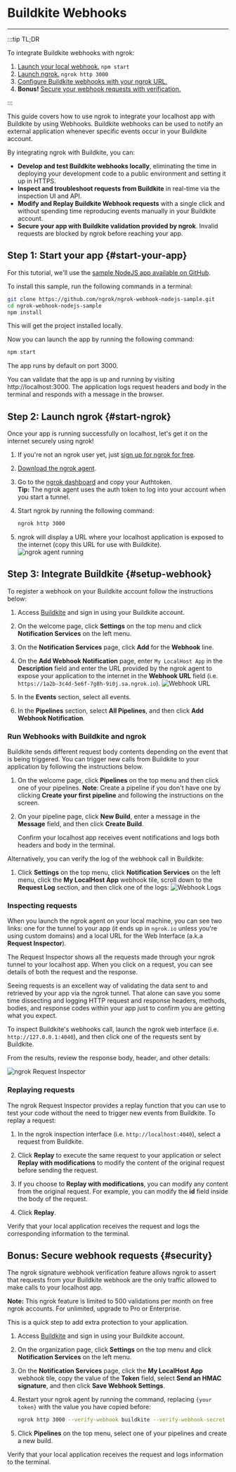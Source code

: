 # Buildkite Webhooks
------------

:::tip TL;DR

To integrate Buildkite webhooks with ngrok:
1. [Launch your local webhook.](#start-your-app) `npm start`
1. [Launch ngrok.](#start-ngrok) `ngrok http 3000`
1. [Configure Buildkite webhooks with your ngrok URL.](#setup-webhook)
1. **Bonus!** [Secure your webhook requests with verification.](#security)

:::


This guide covers how to use ngrok to integrate your localhost app with Buildkite by using Webhooks.
Buildkite webhooks can be used to notify an external application whenever specific events occur in your Buildkite account. 

By integrating ngrok with Buildkite, you can:

- **Develop and test Buildkite webhooks locally**, eliminating the time in deploying your development code to a public environment and setting it up in HTTPS.
- **Inspect and troubleshoot requests from Buildkite** in real-time via the inspection UI and API.
- **Modify and Replay Buildkite Webhook requests** with a single click and without spending time reproducing events manually in your Buildkite account.
- **Secure your app with Buildkite validation provided by ngrok**. Invalid requests are blocked by ngrok before reaching your app.


## **Step 1**: Start your app {#start-your-app}

For this tutorial, we'll use the [sample NodeJS app available on GitHub](https://github.com/ngrok/ngrok-webhook-nodejs-sample). 

To install this sample, run the following commands in a terminal:

```bash
git clone https://github.com/ngrok/ngrok-webhook-nodejs-sample.git
cd ngrok-webhook-nodejs-sample
npm install
```

This will get the project installed locally.

Now you can launch the app by running the following command: 

```bash
npm start
```

The app runs by default on port 3000. 

You can validate that the app is up and running by visiting http://localhost:3000. The application logs request headers and body in the terminal and responds with a message in the browser.


## **Step 2**: Launch ngrok {#start-ngrok}

Once your app is running successfully on localhost, let's get it on the internet securely using ngrok! 

1. If you're not an ngrok user yet, just [sign up for ngrok for free](https://ngrok.com/signup).

1. [Download the ngrok agent](https://ngrok.com/download).

1. Go to the [ngrok dashboard](https://dashboard.ngrok.com) and copy your Authtoken. <br />
    **Tip:** The ngrok agent uses the auth token to log into your account when you start a tunnel.
    
1. Start ngrok by running the following command:
    ```bash
    ngrok http 3000
    ```

1. ngrok will display a URL where your localhost application is exposed to the internet (copy this URL for use with Buildkite).
    ![ngrok agent running](/img/integrations/launch_ngrok_tunnel.png)


## **Step 3**: Integrate Buildkite {#setup-webhook}

To register a webhook on your Buildkite account follow the instructions below:

1. Access [Buildkite](https://buildkite.com/) and sign in using your Buildkite account.

1. On the welcome page, click **Settings** on the top menu and click **Notification Services** on the left menu.

1. On the **Notification Services** page, click **Add** for the **Webhook** line.

1. On the **Add Webhook Notification** page, enter `My LocalHost App` in the **Description** field and enter the URL provided by the ngrok agent to expose your application to the internet in the **Webhook URL** field (i.e. `https://1a2b-3c4d-5e6f-7g8h-9i0j.sa.ngrok.io`).
    ![Webhook URL](img/ngrok_url_configuration_buildkite.png)

1. In the **Events** section, select all events.

1. In the **Pipelines** section, select **All Pipelines**, and then click **Add Webhook Notification**.


### Run Webhooks with Buildkite and ngrok

Buildkite sends different request body contents depending on the event that is being triggered.
You can trigger new calls from Buildkite to your application by following the instructions below.

1. On the welcome page, click **Pipelines** on the top menu and then click one of your pipelines.
    **Note**: Create a pipeline if you don't have one by clicking **Create your first pipeline** and following the instructions on the screen.

1. On your pipeline page, click **New Build**, enter a message in the **Message** field, and then click **Create Build**.

    Confirm your localhost app receives event notifications and logs both headers and body in the terminal.

Alternatively, you can verify the log of the webhook call in Buildkite:

1. Click **Settings** on the top menu, click **Notification Services** on the left menu, click the **My LocalHost App** webhook tile, scroll down to the **Request Log** section, and then click one of the logs:
    ![Webhook Logs](img/ngrok_logs_buildkite.png)


### Inspecting requests

When you launch the ngrok agent on your local machine, you can see two links: one for the tunnel to your app (it ends up in `ngrok.io` unless you're using custom domains) and a local URL for the Web Interface (a.k.a **Request Inspector**).

The Request Inspector shows all the requests made through your ngrok tunnel to your localhost app. When you click on a request, you can see details of both the request and the response.

Seeing requests is an excellent way of validating the data sent to and retrieved by your app via the ngrok tunnel. That alone can save you some time dissecting and logging HTTP request and response headers, methods, bodies, and response codes within your app just to confirm you are getting what you expect.

To inspect Buildkite's webhooks call, launch the ngrok web interface (i.e. `http://127.0.0.1:4040`), and then click one of the requests sent by Buildkite.

From the results, review the response body, header, and other details:

![ngrok Request Inspector](img/ngrok_introspection_buildkite_webhooks.png)


### Replaying requests

The ngrok Request Inspector provides a replay function that you can use to test your code without the need to trigger new events from Buildkite. To replay a request:

1. In the ngrok inspection interface (i.e. `http://localhost:4040`), select a request from Buildkite.

1. Click **Replay** to execute the same request to your application or select **Replay with modifications** to modify the content of the original request before sending the request.

1. If you choose to **Replay with modifications**, you can modify any content from the original request. For example, you can modify the **id** field inside the body of the request.

1. Click **Replay**.

Verify that your local application receives the request and logs the corresponding information to the terminal.


## **Bonus**: Secure webhook requests {#security}

The ngrok signature webhook verification feature allows ngrok to assert that requests from your Buildkite webhook are the only traffic allowed to make calls to your localhost app.

**Note:** This ngrok feature is limited to 500 validations per month on free ngrok accounts. For unlimited, upgrade to Pro or Enterprise.

This is a quick step to add extra protection to your application.

1. Access [Buildkite](https://buildkite.com/) and sign in using your Buildkite account.

1. On the organization page, click **Settings** on the top menu and click **Notification Services** on the left menu.

1. On the **Notification Services** page, click the **My LocalHost App** webhook tile, copy the value of the **Token** field, select **Send an HMAC signature**, and then click **Save Webhook Settings**.

1. Restart your ngrok agent by running the command, replacing `{your token}` with the value you have copied before:
    ```bash
    ngrok http 3000 --verify-webhook buildkite --verify-webhook-secret {your token}
    ```

1. Click **Pipelines** on the top menu, select one of your pipelines and create a new build.

Verify that your local application receives the request and logs information to the terminal.

